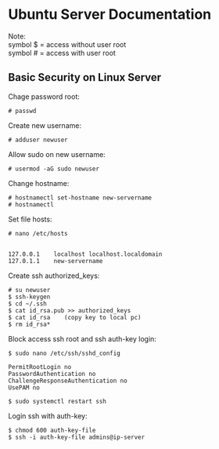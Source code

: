 # Ubuntu Server Documentation

Note:<br>
symbol $ = access without user root<br>
symbol # = access with user root

## Basic Security on Linux Server
Chage password root:
```
# passwd
```

Create new username:
```
# adduser newuser
```

Allow sudo on new username:
```
# usermod -aG sudo newuser
```

Change hostname:
```
# hostnamectl set-hostname new-servername
# hostnamectl
```

Set file hosts:
```
# nano /etc/hosts


127.0.0.1    localhost localhost.localdomain
127.0.1.1    new-servername
```

Create ssh authorized_keys:
```
# su newuser
$ ssh-keygen
$ cd ~/.ssh
$ cat id_rsa.pub >> authorized_keys
$ cat id_rsa	(copy key to local pc)
$ rm id_rsa*
```	

Block access ssh root and ssh auth-key login:
```
$ sudo nano /etc/ssh/sshd_config

PermitRootLogin no
PasswordAuthentication no
ChallengeResponseAuthentication no
UsePAM no

$ sudo systemctl restart ssh
```

Login ssh with auth-key:
```
$ chmod 600 auth-key-file
$ ssh -i auth-key-file admins@ip-server
```
